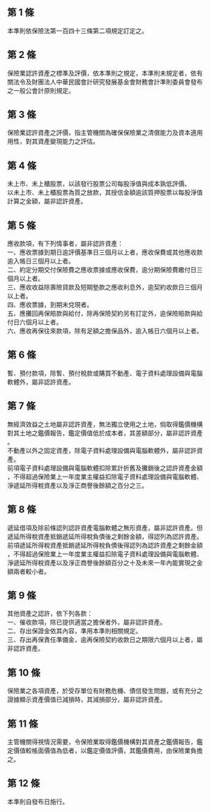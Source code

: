第 1 條
-------
本準則依保險法第一百四十三條第二項規定訂定之。

第 2 條
-------
保險業認許資產之標準及評價，依本準則之規定，本準則未規定者，依有  
關法令及財團法人中華民國會計研究發展基金會財務會計準則委員會發布  
之一般公會計原則規定。

第 3 條
-------
保險業認許資產之評價，指主管機關為確保保險業之清償能力及資本適用  
用性，對其資產變現能力之評估。

第 4 條
-------
未上市、未上櫃股票，以該發行股票公司每股淨值與成本孰低評價。  
以未上市、未上櫃股票為質之放款，其授信金額逾該質押股票以每股淨值  
計算之金額，屬非認許資產。

第 5 條
-------
應收款項，有下列情事者，屬非認許資產：  
一、應收票據到期日逾評價基準日三個月以上者，應收保費或其他應收款  
    逾入帳日三個月以上者。  
二、約定分期交付保險費之應收票據或應收保費，逾分期保險費繳付日三  
    個月以上者。  
三、應收收益除壽險貸款及短期墊款之應收利息外，逾契約收款日三個月  
    以上者。  
四、應收票據，到期未兌現者。  
五、應攤回再保賠款與給付，除再保險契約另有訂定外，逾保險賠款與給  
    付日六個月以上者。  
六、應收再保往來款項，除有足額之擔保品外，逾入帳日六個月以上者。

第 6 條
-------
暫、預付款項，除暫、預付稅款或購買不動產、電子資料處理設備與電腦  
軟體外，屬非認許資產。

第 7 條
-------
無經濟效益之土地屬非認許資產，無法獨立使用之土地，倘取得鑑價機構  
對其土地之鑑價報告，鑑定價值低於成本者，其差額部分，屬非認許資產  
。  
不動產以外之固定資產，除電子資料處理設備與電腦軟體外，屬非認許資  
產。  
前項電子資料處理設備與電腦軟體扣除累計折舊及攤銷後之認許資產金額  
，不得超過保險業上一年度業主權益扣除電子資料處理設備與電腦軟體、  
淨遞延所得稅資產以及淨正商譽後餘額之百分之三。

第 8 條
-------
遞延借項及除前條認列認許資產電腦軟體之無形資產，屬非認許資產。但  
遞延所得稅資產抵銷遞延所得稅負債後之剩餘金額，得認列為認許資產。  
前項遞延所得稅資產抵銷遞延所得稅負債後得認列為認許資產之剩餘金額  
，不得超過保險業上一年度業主權益扣除電子資料處理設備與電腦軟體、  
淨遞延所得稅資產以及淨正商譽後餘額百分之十及未來一年內能實現之金  
額兩者較小者。

第 9 條
-------
其他資產之認許，依下列各款：  
一、催收款項，除已提供適當之擔保者外，屬非認許資產。  
二、存出保證金依其內容，準用本準則相關規定。  
三、存出再保責任準備金，逾再保險契約收款日之期限六個月以上者，屬  
    非認許資產。

第 10 條
--------
保險業之各項資產，於受存單位有財務危機、債信發生問題，或有充分之  
證據顯示資產價值已減損時，其減損部分，屬非認許資產。

第 11 條
--------
主管機關得視情況需要，令保險業取得鑑價機構對其資產之鑑價報告，鑑  
定價值較帳面價值為低者，以鑑定價值評價，其鑑價費用，由保險業負擔  
之。

第 12 條
--------
本準則自發布日施行。


